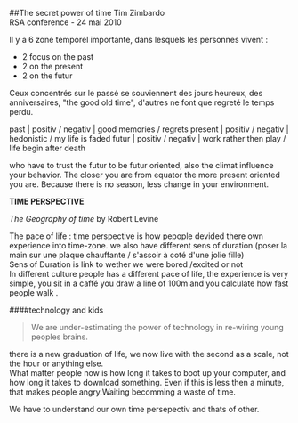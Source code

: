 ##The secret power of time
Tim Zimbardo  
RSA conference - 24 mai 2010

Il y a 6 zone temporel importante, dans lesquels les personnes vivent :  
* 2 focus on the past
* 2 on the present
* 2 on the futur

Ceux concentrés sur le passé se souviennent des jours heureux, des anniversaires, "the good old time", d'autres ne font que regreté le temps perdu.  

past 	| positiv / negativ |
 	 good memories / regrets
present | positiv / negativ |
	 hedonistic / my life is faded
futur	| positiv / negativ |
	work rather then play / life begin after death

who have to trust the futur to be futur oriented, also the climat influence your behavior. The closer you are from equator the more present oriented you are. Because there is no season, less change in your environment.  

**TIME PERSPECTIVE** 

*The Geography of time* by Robert Levine

The pace of life  : time perspective is how pepople devided there own experience into time-zone.  we also have different sens of duration (poser la main sur une plaque chauffante / s'assoir à coté d'une jolie fille)   
Sens of Duration is link to wether we were bored /excited or not  
In different culture people has a different pace of life, the experience is very simple, you sit in a caffé you draw a line  of 100m and you calculate how fast people walk . 

####technology and kids

>We are under-estimating the power of technology in re-wiring young peoples brains. 

 
there is a new graduation of life, we now live with the second as a scale, not the hour or anything else.   
What matter people now is how long it takes to boot up your computer, and how long it takes to download something. Even if this is less then a minute, that makes people angry.Waiting becomming a waste of time.

We have to understand our own time persepectiv and thats of other.
